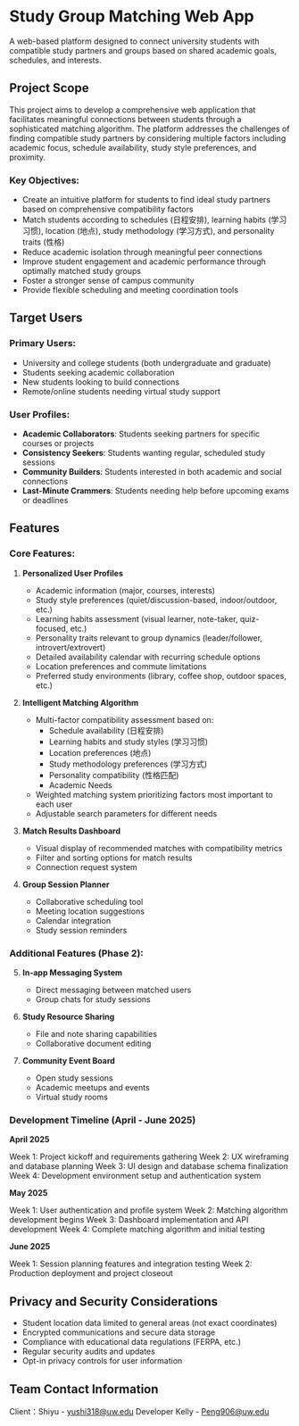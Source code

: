 # Study Group Matching Web App

A web-based platform designed to connect university students with compatible study partners and groups based on shared academic goals, schedules, and interests.

## Project Scope

This project aims to develop a comprehensive web application that facilitates meaningful connections between students through a sophisticated matching algorithm. The platform addresses the challenges of finding compatible study partners by considering multiple factors including academic focus, schedule availability, study style preferences, and proximity.

### Key Objectives:
- Create an intuitive platform for students to find ideal study partners based on comprehensive compatibility factors
- Match students according to schedules (日程安排), learning habits (学习习惯), location (地点), study methodology (学习方式), and personality traits (性格)
- Reduce academic isolation through meaningful peer connections
- Improve student engagement and academic performance through optimally matched study groups
- Foster a stronger sense of campus community
- Provide flexible scheduling and meeting coordination tools

## Target Users

### Primary Users:
- University and college students (both undergraduate and graduate)
- Students seeking academic collaboration
- New students looking to build connections
- Remote/online students needing virtual study support

### User Profiles:
- **Academic Collaborators**: Students seeking partners for specific courses or projects
- **Consistency Seekers**: Students wanting regular, scheduled study sessions
- **Community Builders**: Students interested in both academic and social connections
- **Last-Minute Crammers**: Students needing help before upcoming exams or deadlines

## Features

### Core Features:

1. **Personalized User Profiles**
   - Academic information (major, courses, interests)
   - Study style preferences (quiet/discussion-based, indoor/outdoor, etc.)
   - Learning habits assessment (visual learner, note-taker, quiz-focused, etc.)
   - Personality traits relevant to group dynamics (leader/follower, introvert/extrovert)
   - Detailed availability calendar with recurring schedule options
   - Location preferences and commute limitations
   - Preferred study environments (library, coffee shop, outdoor spaces, etc.)
   
2. **Intelligent Matching Algorithm**
   - Multi-factor compatibility assessment based on:
     - Schedule availability (日程安排)
     - Learning habits and study styles (学习习惯)
     - Location preferences (地点)
     - Study methodology preferences (学习方式)
     - Personality compatibility (性格匹配)
     - Academic Needs 
   - Weighted matching system prioritizing factors most important to each user
   - Adjustable search parameters for different needs
   
3. **Match Results Dashboard**
   - Visual display of recommended matches with compatibility metrics
   - Filter and sorting options for match results
   - Connection request system
   
4. **Group Session Planner**
   - Collaborative scheduling tool
   - Meeting location suggestions
   - Calendar integration
   - Study session reminders

### Additional Features (Phase 2):

5. **In-app Messaging System**
   - Direct messaging between matched users
   - Group chats for study sessions
   
6. **Study Resource Sharing**
   - File and note sharing capabilities
   - Collaborative document editing
   
7. **Community Event Board**
   - Open study sessions
   - Academic meetups and events
   - Virtual study rooms

###  Development Timeline (April - June 2025)

**April 2025**

Week 1: Project kickoff and requirements gathering
Week 2: UX wireframing and database planning
Week 3: UI design and database schema finalization
Week 4: Development environment setup and authentication system

**May 2025**

Week 1: User authentication and profile system
Week 2: Matching algorithm development begins
Week 3: Dashboard implementation and API development
Week 4: Complete matching algorithm and initial testing

**June 2025**

Week 1: Session planning features and integration testing
Week 2: Production deployment and project closeout

## Privacy and Security Considerations

- Student location data limited to general areas (not exact coordinates)
- Encrypted communications and secure data storage
- Compliance with educational data regulations (FERPA, etc.)
- Regular security audits and updates
- Opt-in privacy controls for user information

## Team Contact Information
Client：Shiyu - yushi318@uw.edu
Developer Kelly - Peng906@uw.edu
